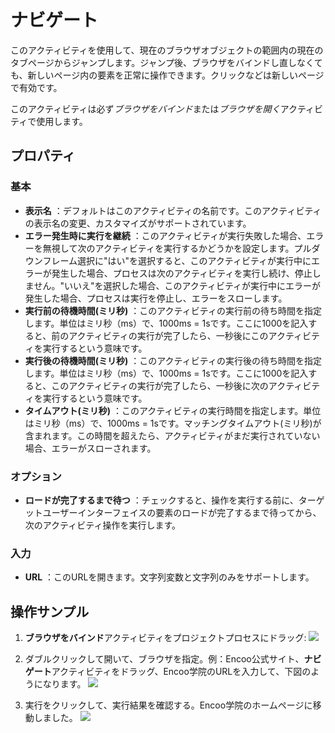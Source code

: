 # ナビゲート

このアクティビティを使用して、現在のブラウザオブジェクトの範囲内の現在のタブページからジャンプします。ジャンプ後、ブラウザをバインドし直しなくても、新しいページ内の要素を正常に操作できます。クリックなどは新しいページで有効です。

このアクティビティは必ず*ブラウザをバインド*または*ブラウザを開く*アクティビティで使用します。

## プロパティ

### 基本

- **表示名** ：デフォルトはこのアクティビティの名前です。このアクティビティの表示名の変更、カスタマイズがサポートされています。
- **エラー発生時に実行を継続** ：このアクティビティが実行失敗した場合、エラーを無視して次のアクティビティを実行するかどうかを設定します。プルダウンフレーム選択に"はい"を選択すると、このアクティビティが実行中にエラーが発生した場合、プロセスは次のアクティビティを実行し続け、停止しません。"いいえ"を選択した場合、このアクティビティが実行中にエラーが発生した場合、プロセスは実行を停止し、エラーをスローします。
- **実行前の待機時間(ミリ秒)** ：このアクティビティの実行前の待ち時間を指定します。単位はミリ秒（ms）で、1000ms = 1sです。ここに1000を記入すると、前のアクティビティの実行が完了したら、一秒後にこのアクティビティを実行するという意味です。
- **実行後の待機時間(ミリ秒)** ：このアクティビティの実行後の待ち時間を指定します。単位はミリ秒（ms）で、1000ms = 1sです。ここに1000を記入すると、このアクティビティの実行が完了したら、一秒後に次のアクティビティを実行するという意味です。
- **タイムアウト(ミリ秒)** ：このアクティビティの実行時間を指定します。単位はミリ秒（ms）で、1000ms = 1sです。マッチングタイムアウト(ミリ秒)が含まれます。この時間を超えたら、アクティビティがまだ実行されていない場合、エラーがスローされます。

### オプション

- **ロードが完了するまで待つ** ：チェックすると、操作を実行する前に、ターゲットユーザーインターフェイスの要素のロードが完了するまで待ってから、次のアクティビティ操作を実行します。

### 入力

- **URL** ：このURLを開きます。文字列変数と文字列のみをサポートします。

## 操作サンプル

1. **ブラウザをバインド**アクティビティをプロジェクトプロセスにドラッグ:
![](https://docimages.blob.core.chinacloudapi.cn/images/Activities/AttacBrowser20201221.png)

2. ダブルクリックして開いて、ブラウザを指定。例：Encoo公式サイト、**ナビゲート**アクティビティをドラッグ、Encoo学院のURLを入力して、下図のようになります。
![](https://docimages.blob.core.chinacloudapi.cn/images/Activities/NavigateTo20201221.png)

3. 実行をクリックして、実行結果を確認する。Encoo学院のホームページに移動しました。
![](https://docimages.blob.core.chinacloudapi.cn/images/Activities/NavigateTo2020122102.png)
